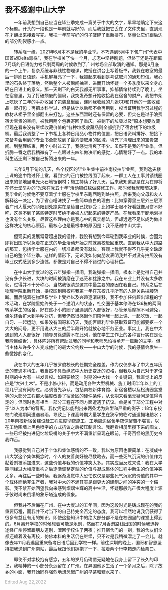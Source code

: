 **<font size=5>我不感谢中山大学</font>**

&emsp;&emsp;一年前我想到自己应当在毕业季完成一篇关于中大的文字，早早地确定下来这个标题。开头的一段也是一年前就写好的，而后我就把它丢在了文件夹里，直到现在才翻出来接着写完。我把一年前写好的句子敲碎了重新排布，尽量让它们跟后边的部分割裂感小一点。

&emsp;&emsp;转系降一级，2021年6月本不是我的毕业季。不巧遇到5月中下旬广州“代表中国首战Delta毒株”，我在学校关了快一个月，忐忑中坚持刷题，但终于还是在距离7月场的日语能力考只剩两周的时候收到了广州考场全部取消的通知。那是6月底的一个上午，复杂系统与非线性物理课，教授在讲台上写着板书，我躲在教室的最后一排刷日语题。手机屏幕亮了一下，我抓起来看到是考试取消的通知短信。我心里的石头终于落地，然后整个人被瞬间抽空，进而开始怀疑一个多季度以来全身心砸在日语上的意义。那一天剩下的白天我都无所事事，抑郁情绪持续到了晚上。坐在宿舍里，为了打破颓废的僵局，我突发奇想开始收拾我在宿舍的财产。我把书架上吃灰了三年的手办收回了包装盒里面，连同我收藏的几张CD和其他的一些收藏品一起打包；再把本科学过、但是估计以后都不会再用到、权当证明我学习过程的教材从柜子里全部翻出来打包。这些东西暂时还有保留的必要，但实在是过于浪费宿舍宝贵的空间，被我用两个包裹寄回了重庆。被剩下的垃圾以及“原本想要收藏但现在看来没有继续收藏价值的”各种垃圾收藏品则全部扔到了宿舍楼下的垃圾桶。最后我调整了一下书柜上各种日用品小物件的位置，把日语资料排好、把接下来备考会用到的专业书全部放到了最方便取用的区域，填充了清理出来的宝贵空间。到整理结束，两个小时过去了，我感觉清爽了不少。虽然不是我的毕业季，但折腾一番之后我稍微有了一点跟过去四年做决断的感觉，心情稍好了一点。我的本科生活还剩下被自己折腾出来的一年。

&emsp;&emsp;去年6月下旬的几天，各个校区的毕业生集中前往南校拍毕业照。我到逸夫楼上课的途中路过怀士堂，看到它的正门被拉线围了起来，一群工人在工事封锁线圈出来的领地里电光火石地锯钢材；施工持续了好几天，后来我知道那是在为在即将在怀士堂举办的“光荣在党五十年”活动铺红毯做装修工作。那时候我就暗暗决定，我毕业的时候绝不要穿着学士服在学校里东跑西跑到处拍照。后来我向父母和友人解释这一决定，为了省点唾沫找了一些简单直白的理由：比如穿得里三层外三层顶着广州大夏天的骄阳到处跑实在是给自己找罪受；比如学士服不好看就像月饼不好吃，这类不到了某些特定时节绝不会被人记起来的特定产品，在我看来干脆地划掉也没有什么关系。尽管这些理由亦是我心中的真实想法，但却远远不足以成为做出这样决定的核心原因。最核心也是最根本的原因是：我不感谢中山大学。

&emsp;&emsp;但现实的发展常常超出我的设计，我没有想到今年轮到我毕业的时候，会因为即将出国所以急着在正式的毕业活动开始之前就离校赶回重庆。直到我从中大跑路的那天，包括学士服在内的一切准备都没有就位，客观上我就不得不几乎完全缺席自己的整个毕业季。这样的情形下，无论我如何向朋友表明我并不对没有拍照没有毕业仪式感到多少遗憾，都像是对自己不得不错过的心理补偿。

&emsp;&emsp;在中山大学度过的这五年弹指一挥间，我说弹指一挥间，根本上是觉得自己并没有多少长进，大块的时间被消磨在了迷茫和犹豫之中。我在专业上并没有太多收获，过得并不十分称心，当然我很清楚这其中最主要的原因在我自己。转系之后在物理学院重新开始，换校区到南校将我第一年在东校几乎所有的人际关系拦腰斩断。而后随着在物理系学业上受挫以及兴趣逐渐转移，我不参加任何超出课程的学术活动，在学院里始终处于一个透明人的状态，社交圈子基本停滞在136栋的两间转系学生的宿舍。好在这小小的圈子里遇到的人都很好，尽管矛盾摩擦不可避免，偶尔还会扩大到争吵对抗，但我仍然很感谢他们陪伴我一起上课、一起吃饭、一起自习、一起运动。如果没有国哥和乃天，我能否顺利毕业获取双证可能都要抠一个大大的问号，更不用说从大三的后半段开始就放心地不务正业。事实上，我在中大遇到的人大都很好（辅导员徐述腾不在此列，他在学生工作上的各种言行实在是让我瞠目结舌），具体陈述所有帮助过我的同学和老师恐怕得单开一篇新的文字。但当主体从许多个人变成他们的最大公约数——中山大学的时候，我的感情会发生一些微妙的变化。

&emsp;&emsp;我在中大的五年几乎被罗俊校长的任期完全覆盖，作为仅仅参与了中大五年历史的普通本科生，我当然不具备纵览中大历史变迁的资格，但我以为自己对于罗俊时期的中大有一些发言权。如果要给这一时期的中大找一个关键词，我直觉上的反应是“大兴土木”。不是小修小补，而是动用各种大型机械、施工时间半年以上的工程几乎没有间断过。必须首先承认，包括南校新体育馆、新宿舍楼以及松涛园食堂等的大部分工程都大幅度改善了宿舍区的硬件条件，从长期来看毫无疑问是值得肯定的；但同时也有相当一部分工程在不同方面遭遇了抗议。单是关于部分工程中对于“以人为本”的背离，我仅凭记忆能列出来两条尤为典型和严重的例子：18年东校校门改建期间遭遇暴雨，导致上下课高峰期大量学生在狭窄的临时通道拥堵趟水；20年南校新宿舍建设赶工程进度彻夜施工，工地周边宿舍半夜惊醒苦不堪言，以在工地围墙上黑色喷字的方式抗议之后被压制言论。我翻看相册里攒下来的图文，一些已经被扫进记忆垃圾桶的关于中大不满重新呈现在眼前，千奇百怪的黑历史令我咋舌。

&emsp;&emsp;我感觉到自己对于个体和集体感情的不一致，我以为原因也很简单：在凝成中山大学这个集体概念时，个人的友善美好被尽数略去，而一些死气沉沉的价值作为黏着剂被添加进来，这些价值与我的价值冲突太多。其实应当反过来说：我在大学期间经过大幅度重构之后逐渐调整定型的价值与凝成集体的过程中新生的价值冲突太多。再往后一些时候，我逐渐发觉中大恐怕仅仅是那些死气沉沉的价值的其中一个载体而绝非生产者，我对中大的不满其实是跟更大的建制之间的冲突的一个缩影。我不禁开始回望我向来感到熠熠生辉的高中生活，怀疑那般光芒很大程度上源于彼时尚未倒塌的象牙塔造成的假象。

&emsp;&emsp;但我并不后悔在广州、在中大度过的五年间，因为这段时光是铸成现在的我的重要历程，而我并不对当下的自己持完全否定的态度。我可以坦然地说我仍获得了很多有益且有用的知识，即使这些知识中的绝大部分都不是在校园里的课堂上得到的。6月离开学校的时候想着可能是永别，然而在7月香港路线出国的时候我选择途经广州停留跟朋友道别，溜回学校住了两夜；推开宿舍门的一刻，我的舍友们全都还赖着没有离校，仿佛本科的生活仍在继续，只不过是我稍微溜走了一会儿，就像去年11月我逃回重庆备考日语后回到学校一样。前往深圳的晚上，国哥和智恩坚持把我送到广州南站，最后我跟他们拥抱了一下，拉着两个行李箱走向检票口。

&emsp;&emsp;即使不对学校抱有感念，五年的岁月仍确凿无疑地在我身上留下了长久的印记，我精神的一小部分永远留在了广州。在异国他乡生活了一个多月之后，除了故乡的小面，我开始同样强烈地想念起广州的早茶和糖水来了。

<font color=DarkGray>Edited Aug 22,2022</font>&emsp;&emsp;

